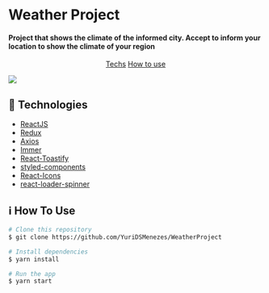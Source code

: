 <h1>Weather Project </h1>
<h4>Project that shows the climate of the informed city. Accept to inform your location to show the climate of your region </h4>
<p align="center">
  <a href="#rocket-technologies">Techs</a>
   <a href="#information_source-how-to-use">How to use</a>
  </p>
<img src="https://user-images.githubusercontent.com/49171033/72296960-9fc8e380-3639-11ea-86d7-47a6a5442862.png" />

## :rocket: Technologies
-  [ReactJS](https://reactjs.org/)
-  [Redux](https://redux.js.org/)
-  [Axios](https://github.com/axios/axios)
-  [Immer](https://github.com/immerjs/immer)
-  [React-Toastify](https://fkhadra.github.io/react-toastify/)
-  [styled-components](https://www.styled-components.com/)
-  [React-Icons](https://react-icons.netlify.com/)
-  [react-loader-spinner](https://github.com/mhnpd/react-loader-spinner)


## :information_source: How To Use

```bash
# Clone this repository
$ git clone https://github.com/YuriDSMenezes/WeatherProject

# Install dependencies
$ yarn install

# Run the app
$ yarn start
```
